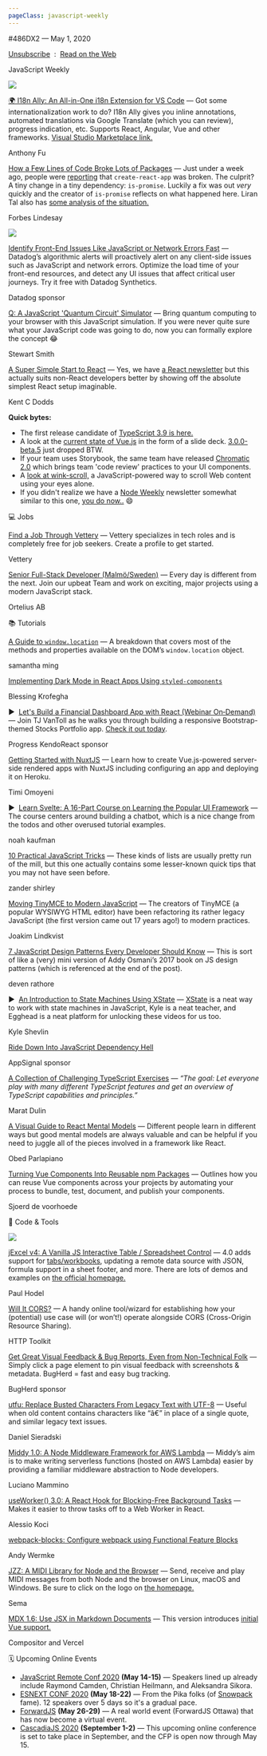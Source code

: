 ```yaml
---
pageClass: javascript-weekly
---
```


<!-- left/right splitbar -->
  

#486DX2 — May 1, 2020

[Unsubscribe](https://javascriptweekly.com/link/87693/web)  :  [Read on the Web](https://javascriptweekly.com/link/87694/web)

<!-- masthead -->
 

JavaScript Weekly

 
[![](https://res.cloudinary.com/cpress/image/upload/v1588344812/xduqewnwiw3mdglbn4ui.gif)](https://javascriptweekly.com/link/87695/web)
 
 

[🌍 I18n Ally: An All-in-One i18n Extension for VS Code](https://javascriptweekly.com/link/87695/web "github.com") — Got some internationalization work to do\? I18n Ally gives you inline annotations, automated translations via Google Translate \(which you can review\), progress indication, etc. Supports React, Angular, Vue and other frameworks. [Visual Studio Marketplace link.](https://javascriptweekly.com/link/87741/web)

Anthony Fu

 

[How a Few Lines of Code Broke Lots of Packages](https://javascriptweekly.com/link/87720/web "t.co") — Just under a week ago, people were [reporting](https://javascriptweekly.com/link/87721/web) that `create-react-app` was broken. The culprit\? A tiny change in a tiny dependency: `is-promise`. Luckily a fix was out _very_ quickly and the creator of `is-promise` reflects on what happened here. Liran Tal also has [some analysis of the situation.](https://javascriptweekly.com/link/87722/web)

Forbes Lindesay

 
[![](https://copm.s3.amazonaws.com/2c12e310.png)](https://javascriptweekly.com/link/87696/web)

[Identify Front-End Issues Like JavaScript or Network Errors Fast](https://javascriptweekly.com/link/87696/web "www.datadoghq.com") — Datadog’s algorithmic alerts will proactively alert on any client-side issues such as JavaScript and network errors. Optimize the load time of your front-end resources, and detect any UI issues that affect critical user journeys. Try it free with Datadog Synthetics.

Datadog sponsor

 

[Q: A JavaScript 'Quantum Circuit' Simulator](https://javascriptweekly.com/link/87697/web "quantumjavascript.app") — Bring quantum computing to your browser with this JavaScript simulation. If you were never quite sure what your JavaScript code was going to do, now you can formally explore the concept 😂

Stewart Smith

 

[A Super Simple Start to React](https://javascriptweekly.com/link/87743/web "kentcdodds.com") — Yes, we have [a React newsletter](https://javascriptweekly.com/link/87744/web) but this actually suits non-React developers better by showing off the absolute simplest React setup imaginable.

Kent C Dodds

 
<!-- normal content section -->
 

**Quick bytes:**

- The first release candidate of [TypeScript 3.9 is here.](https://javascriptweekly.com/link/87731/web)
- A look at the [current state of Vue.js](https://javascriptweekly.com/link/87698/web) in the form of a slide deck. [3.0.0-beta.5](https://javascriptweekly.com/link/87732/web) just dropped BTW.
- If your team uses Storybook, the same team have released [Chromatic 2.0](https://javascriptweekly.com/link/87723/web) which brings team 'code review' practices to your UI components.
- A [look at wink-scroll,](https://javascriptweekly.com/link/87733/web) a JavaScript-powered way to scroll Web content using your eyes alone.
- If you didn't realize we have a [Node Weekly](https://javascriptweekly.com/link/87699/web) newsletter somewhat similar to this one, [you do now..](https://javascriptweekly.com/link/87699/web) 😄

 

💻 Jobs

 

[Find a Job Through Vettery](https://javascriptweekly.com/link/87700/web "www.vettery.com") — Vettery specializes in tech roles and is completely free for job seekers. Create a profile to get started.

Vettery

 

[Senior Full-Stack Developer \(Malmö/Sweden\)](https://javascriptweekly.com/link/87701/web "www.ortelius.com") — Every day is different from the next. Join our upbeat Team and work on exciting, major projects using a modern JavaScript stack.

Ortelius AB

 

📚 Tutorials

 

[A Guide to `window.location`](https://javascriptweekly.com/link/87702/web "dev.to") — A breakdown that covers most of the methods and properties available on the DOM’s `window.location` object.

samantha ming

 

[Implementing Dark Mode in React Apps Using `styled-components`](https://javascriptweekly.com/link/87734/web "www.smashingmagazine.com")

Blessing Krofegha

 

▶  [Let's Build a Financial Dashboard App with React \(Webinar On‑Demand\)](https://javascriptweekly.com/link/87703/web "www.telerik.com") — Join TJ VanToll as he walks you through building a responsive Bootstrap-themed Stocks Portfolio app. [Check it out today](https://javascriptweekly.com/link/87703/web).

Progress KendoReact sponsor

 

[Getting Started with NuxtJS](https://javascriptweekly.com/link/87704/web "www.smashingmagazine.com") — Learn how to create Vue.js-powered server-side rendered apps with NuxtJS including configuring an app and deploying it on Heroku.

Timi Omoyeni

 

▶  [Learn Svelte: A 16-Part Course on Learning the Popular UI Framework](https://javascriptweekly.com/link/87724/web "scrimba.com") — The course centers around building a chatbot, which is a nice change from the todos and other overused tutorial examples.

noah kaufman

 

[10 Practical JavaScript Tricks](https://javascriptweekly.com/link/87725/web "dev.to") — These kinds of lists are usually pretty run of the mill, but this one actually contains some lesser-known quick tips that you may not have seen before.

zander shirley

 

[Moving TinyMCE to Modern JavaScript](https://javascriptweekly.com/link/87735/web "www.tiny.cloud") — The creators of TinyMCE \(a popular WYSIWYG HTML editor\) have been refactoring its rather legacy JavaScript \(the first version came out 17 years ago\!\) to modern practices.

Joakim Lindkvist

 

[7 JavaScript Design Patterns Every Developer Should Know](https://javascriptweekly.com/link/87705/web "codesource.io") — This is sort of like a \(very\) mini version of Addy Osmani’s 2017 book on JS design patterns \(which is referenced at the end of the post\).

deven rathore

 

▶  [An Introduction to State Machines Using XState](https://javascriptweekly.com/link/87736/web "egghead.io") — [XState](https://javascriptweekly.com/link/87737/web) is a neat way to work with state machines in JavaScript, Kyle is a neat teacher, and Egghead is a neat platform for unlocking these videos for us too.

Kyle Shevlin

 

[Ride Down Into JavaScript Dependency Hell](https://javascriptweekly.com/link/87708/web "blog.appsignal.com")

AppSignal sponsor

 

[A Collection of Challenging TypeScript Exercises](https://javascriptweekly.com/link/87706/web "github.com") — _“The goal: Let everyone play with many different TypeScript features and get an overview of TypeScript capabilities and principles.”_

Marat Dulin

 

[A Visual Guide to React Mental Models](https://javascriptweekly.com/link/87707/web "obedparla.com") — Different people learn in different ways but good mental models are always valuable and can be helpful if you need to juggle all of the pieces involved in a framework like React.

Obed Parlapiano

 

[Turning Vue Components Into Reusable npm Packages](https://javascriptweekly.com/link/87709/web "www.voorhoede.nl") — Outlines how you can reuse Vue components across your projects by automating your process to bundle, test, document, and publish your components.

Sjoerd de voorhoede

 

🔧 Code \& Tools

 
[![](https://res.cloudinary.com/cpress/image/upload/w_1280,e_sharpen:60/qa1ovdohbzgllt2x3lbq.jpg)](https://javascriptweekly.com/link/87738/web)
 
 

[jExcel v4: A Vanilla JS Interactive Table / Spreadsheet Control](https://javascriptweekly.com/link/87738/web "github.com") — 4.0 adds support for [tabs/workbooks](https://javascriptweekly.com/link/87739/web), updating a remote data source with JSON, formula support in a sheet footer, and more. There are lots of demos and examples on [the official homepage.](https://javascriptweekly.com/link/87740/web)

Paul Hodel

 

[Will It CORS\?](https://javascriptweekly.com/link/87710/web "httptoolkit.tech") — A handy online tool/wizard for establishing how your \(potential\) use case will \(or won’t\!\) operate alongside CORS \(Cross-Origin Resource Sharing\).

HTTP Toolkit

 

[Get Great Visual Feedback \& Bug Reports, Even from Non-Technical Folk](https://javascriptweekly.com/link/87711/web "bugherd.com") — Simply click a page element to pin visual feedback with screenshots \& metadata. BugHerd = fast and easy bug tracking.

BugHerd sponsor

 

[utfu: Replace Busted Characters From Legacy Text with UTF-8](https://javascriptweekly.com/link/87726/web "gitlab.com") — Useful when old content contains characters like “â€” in place of a single quote, and similar legacy text issues.

Daniel Sieradski

 

[Middy 1.0: A Node Middleware Framework for AWS Lambda](https://javascriptweekly.com/link/87727/web "loige.co") — Middy’s aim is to make writing serverless functions \(hosted on AWS Lambda\) easier by providing a familiar middleware abstraction to Node developers.

Luciano Mammino

 

[useWorker\(\) 3.0: A React Hook for Blocking-Free Background Tasks](https://javascriptweekly.com/link/87728/web "github.com") — Makes it easier to throw tasks off to a Web Worker in React.

Alessio Koci

 

[webpack-blocks: Configure webpack using Functional Feature Blocks](https://javascriptweekly.com/link/87729/web "github.com")

Andy Wermke

 

[JZZ: A MIDI Library for Node and the Browser](https://javascriptweekly.com/link/87712/web "github.com") — Send, receive and play MIDI messages from both Node and the browser on Linux, macOS and Windows. Be sure to click on the logo on [the homepage.](https://javascriptweekly.com/link/87742/web)

Sema

 

[MDX 1.6: Use JSX in Markdown Documents](https://javascriptweekly.com/link/87713/web "github.com") — This version introduces [initial Vue support.](https://javascriptweekly.com/link/87714/web)

Compositor and Vercel

 
 
<!-- normal content section -->
 

🗓 Upcoming Online Events

- [JavaScript Remote Conf 2020](https://javascriptweekly.com/link/87715/web) **\(May 14-15\)** — Speakers lined up already include Raymond Camden, Christian Heilmann, and Aleksandra Sikora.
- [ESNEXT CONF 2020](https://javascriptweekly.com/link/87716/web) **\(May 18-22\)** — From the Pika folks \(of [Snowpack](https://javascriptweekly.com/link/87717/web) fame\). 12 speakers over 5 days so it's a gradual pace.
- [ForwardJS](https://javascriptweekly.com/link/87718/web) **\(May 26-29\)** — A real world event \(ForwardJS Ottawa\) that has now become a virtual event.
- [CascadiaJS 2020](https://javascriptweekly.com/link/87719/web) **\(September 1-2\)** — This upcoming online conference is set to take place in September, and the CFP is open now through May 15.
